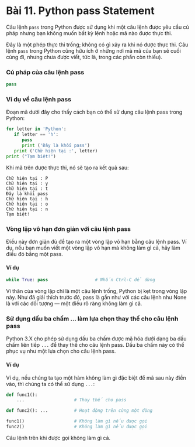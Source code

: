 # Bài 11. Python pass Statement

Câu lệnh `pass` trong Python được sử dụng khi một câu lệnh được yêu cầu cú pháp nhưng bạn không muốn bất kỳ lệnh hoặc mã nào được thực thi.

Đây là một phép thực thi trống; không có gì xảy ra khi nó được thực thi. Câu lệnh `pass` trong Python cũng hữu ích ở những nơi mà mã của bạn sẽ cuối cùng đi, nhưng chưa được viết, tức là, trong các phần còn thiếu).

### Cú pháp của câu lệnh pass

```python
pass
```

### Ví dụ về câu lệnh pass

Đoạn mã dưới đây cho thấy cách bạn có thể sử dụng câu lệnh pass trong Python:

```python
for letter in 'Python':
   if letter == 'h':
      pass
      print ('Đây là khối pass')
   print ('Chữ hiện tại :', letter)
print ("Tạm biệt!")
```

Khi mã trên được thực thi, nó sẽ tạo ra kết quả sau:

```
Chữ hiện tại : P
Chữ hiện tại : y
Chữ hiện tại : t
Đây là khối pass
Chữ hiện tại : h
Chữ hiện tại : o
Chữ hiện tại : n
Tạm biệt!
```

### Vòng lặp vô hạn đơn giản với câu lệnh pass

Điều này đơn giản đủ để tạo ra một vòng lặp vô hạn bằng câu lệnh pass. Ví dụ, nếu bạn muốn viết một vòng lặp vô hạn mà không làm gì cả, hãy làm điều đó bằng một pass.

#### Ví dụ

```python
while True: pass                  # Nhấn Ctrl-C để dừng
```

Vì thân của vòng lặp chỉ là một câu lệnh trống, Python bị kẹt trong vòng lặp này. Như đã giải thích trước đó, pass là gần như với các câu lệnh như None là với các đối tượng — một điều rõ ràng không làm gì cả.

### Sử dụng dấu ba chấm ... làm lựa chọn thay thế cho câu lệnh pass

Python 3.X cho phép sử dụng dấu ba chấm được mã hóa dưới dạng ba dấu chấm liên tiếp `...` để thay thế cho câu lệnh pass. Dấu ba chấm này có thể phục vụ như một lựa chọn cho câu lệnh pass.

#### Ví dụ

Ví dụ, nếu chúng ta tạo một hàm không làm gì đặc biệt để mã sau này điền vào, thì chúng ta có thể sử dụng `...`:

```python
def func1():
    ...                   # Thay thế cho pass

def func2(): ...          # Hoạt động trên cùng một dòng

func1()                   # Không làm gì nếu được gọi
func2()                   # Không làm gì nếu được gọi
```

Câu lệnh trên khi được gọi không làm gì cả.